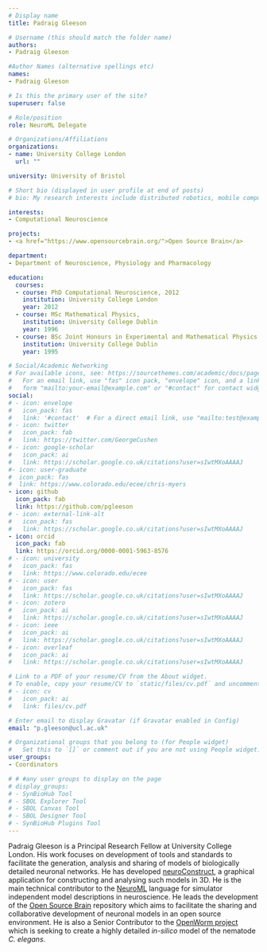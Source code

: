 ```yaml
---
# Display name
title: Padraig Gleeson

# Username (this should match the folder name)
authors:
- Padraig Gleeson

#Author Names (alternative spellings etc)
names:
- Padraig Gleeson

# Is this the primary user of the site?
superuser: false

# Role/position
role: NeuroML Delegate

# Organizations/Affiliations
organizations:
- name: University College London
  url: ""

university: University of Bristol

# Short bio (displayed in user profile at end of posts)
# bio: My research interests include distributed robotics, mobile computing and programmable matter.

interests:
- Computational Neuroscience

projects:
- <a href="https://www.opensourcebrain.org/">Open Source Brain</a>

department:
- Department of Neuroscience, Physiology and Pharmacology

education:
  courses:
  - course: PhD Computational Neuroscience, 2012
    institution: University College London
    year: 2012
  - course: MSc Mathematical Physics,
    institution: University College Dublin
    year: 1996
  - course: BSc Joint Honours in Experimental and Mathematical Physics
    institution: University College Dublin
    year: 1995

# Social/Academic Networking
# For available icons, see: https://sourcethemes.com/academic/docs/page-builder/#icons
#   For an email link, use "fas" icon pack, "envelope" icon, and a link in the
#   form "mailto:your-email@example.com" or "#contact" for contact widget.
social:
# - icon: envelope
#   icon_pack: fas
#   link: '#contact'  # For a direct email link, use "mailto:test@example.org".
# - icon: twitter
#   icon_pack: fab
#   link: https://twitter.com/GeorgeCushen
# - icon: google-scholar
#   icon_pack: ai
#   link: https://scholar.google.co.uk/citations?user=sIwtMXoAAAAJ
#- icon: user-graduate
#  icon_pack: fas
#  link: https://www.colorado.edu/ecee/chris-myers
- icon: github
  icon_pack: fab
  link: https://github.com/pgleeson
# - icon: external-link-alt
#   icon_pack: fas
#   link: https://scholar.google.co.uk/citations?user=sIwtMXoAAAAJ
- icon: orcid
  icon_pack: fab
  link: https://orcid.org/0000-0001-5963-8576
# - icon: university
#   icon_pack: fas
#   link: https://www.colorado.edu/ecee
# - icon: user
#   icon_pack: fas
#   link: https://scholar.google.co.uk/citations?user=sIwtMXoAAAAJ
# - icon: zotero
#   icon_pack: ai
#   link: https://scholar.google.co.uk/citations?user=sIwtMXoAAAAJ
# - icon: ieee
#   icon_pack: ai
#   link: https://scholar.google.co.uk/citations?user=sIwtMXoAAAAJ
# - icon: overleaf
#   icon_pack: ai
#   link: https://scholar.google.co.uk/citations?user=sIwtMXoAAAAJ

# Link to a PDF of your resume/CV from the About widget.
# To enable, copy your resume/CV to `static/files/cv.pdf` and uncomment the lines below.
# - icon: cv
#   icon_pack: ai
#   link: files/cv.pdf

# Enter email to display Gravatar (if Gravatar enabled in Config)
email: "p.gleeson@ucl.ac.uk"

# Organizational groups that you belong to (for People widget)
#   Set this to `[]` or comment out if you are not using People widget.
user_groups:
- Coordinators

# # #any user groups to display on the page
# display_groups:
# - SynBioHub Tool
# - SBOL Explorer Tool
# - SBOL Canvas Tool
# - SBOL Designer Tool
# - SynBioHub Plugins Tool
---
```


Padraig Gleeson is a Principal Research Fellow at University College London. His work focuses on development of tools and standards to facilitate the generation, analysis and sharing of models of biologically detailed neuronal networks. He has developed <a class="external text" href="http://www.neuroConstruct.org">neuroConstruct</a>, a graphical application for constructing and analysing such models in 3D. He is the main technical contributor to the <a class="external text" href="http://www.neuroml.org">NeuroML</a> language for simulator independent model descriptions in neuroscience. He leads the development of the <a class="external text" href="http://www.opensourcebrain.org">Open Source Brain</a> repository which aims to facilitate the sharing and collaborative development of neuronal models in an open source environment. He is also a Senior Contributor to the <a class="external text" href="http://www.openworm.org">OpenWorm project</a> which is seeking to create a highly detailed <i>in-silico</i> model of the nematode <i>C. elegans</i>.
